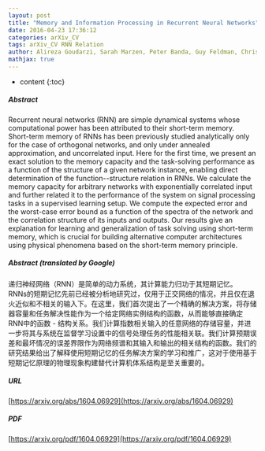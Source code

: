 ```yaml
---
layout: post
title: "Memory and Information Processing in Recurrent Neural Networks"
date: 2016-04-23 17:36:12
categories: arXiv_CV
tags: arXiv_CV RNN Relation
author: Alireza Goudarzi, Sarah Marzen, Peter Banda, Guy Feldman, Christof Teuscher, Darko Stefanovic
mathjax: true
---
```


* content
{:toc}

##### Abstract
Recurrent neural networks (RNN) are simple dynamical systems whose computational power has been attributed to their short-term memory. Short-term memory of RNNs has been previously studied analytically only for the case of orthogonal networks, and only under annealed approximation, and uncorrelated input. Here for the first time, we present an exact solution to the memory capacity and the task-solving performance as a function of the structure of a given network instance, enabling direct determination of the function--structure relation in RNNs. We calculate the memory capacity for arbitrary networks with exponentially correlated input and further related it to the performance of the system on signal processing tasks in a supervised learning setup. We compute the expected error and the worst-case error bound as a function of the spectra of the network and the correlation structure of its inputs and outputs. Our results give an explanation for learning and generalization of task solving using short-term memory, which is crucial for building alternative computer architectures using physical phenomena based on the short-term memory principle.

##### Abstract (translated by Google)
递归神经网络（RNN）是简单的动力系统，其计算能力归功于其短期记忆。 RNNs的短期记忆先前已经被分析地研究过，仅用于正交网络的情况，并且仅在退火近似和不相关的输入下。在这里，我们首次提出了一个精确的解决方案，将存储器容量和任务解决性能作为一个给定网络实例结构的函数，从而能够直接确定RNN中的函数 - 结构关系。我们计算指数相关输入的任意网络的存储容量，并进一步将其与系统在监督学习设置中的信号处理任务的性能相关联。我们计算预期误差和最坏情况的误差界限作为网络频谱和其输入和输出的相关结构的函数。我们的研究结果给出了解释使用短期记忆的任务解决方案的学习和推广，这对于使用基于短期记忆原理的物理现象构建替代计算机体系结构是至关重要的。

##### URL
[https://arxiv.org/abs/1604.06929](https://arxiv.org/abs/1604.06929)

##### PDF
[https://arxiv.org/pdf/1604.06929](https://arxiv.org/pdf/1604.06929)

